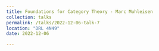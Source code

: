 ```yaml
---
title: Foundations for Category Theory - Marc Muhleisen
collection: talks
permalink: /talks/2022-12-06-talk-7
location: "DRL 4N49"
date: 2022-12-06

---
```

